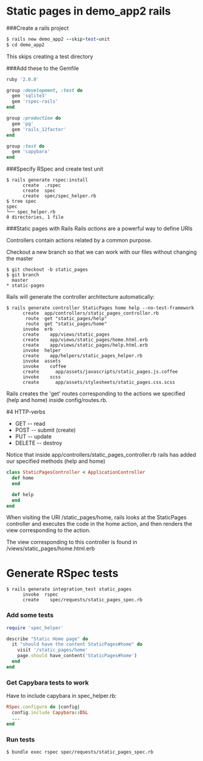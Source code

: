 # Static pages in demo_app2 rails

###Create a rails project
```ruby
$ rails new demo_app2 --skip-test-unit
$ cd demo_app2
```
This skips creating a test directory

###Add these to the Gemfile
```ruby
ruby '2.0.0'

group :development, :test do
  gem 'sqlite3'
  gem 'rspec-rails'
end

group :production do
  gem 'pg'
  gem 'rails_12factor'
end

group :test do
  gem 'capybara'
end
```
###Specify RSpec and create test unit
```
$ rails generate rspec:install
      create  .rspec
      create  spec
      create  spec/spec_helper.rb
$ tree spec
spec
└── spec_helper.rb
0 directories, 1 file
```

###Static pages with Rails
Rails _actions_ are a powerful way to define URIs

Controllers contain actions related by a common purpose.

Checkout a new branch so that we can work with our files without changing  the master
```
$ git checkout -b static_pages
$ git branch
  master
* static-pages
```

Rails will generate the controller architecture automatically:
```
$ rails generate controller StaticPages home help --no-test-framework
      create  app/controllers/static_pages_controller.rb
       route  get "static_pages/help"
       route  get "static_pages/home"
      invoke  erb
      create    app/views/static_pages
      create    app/views/static_pages/home.html.erb
      create    app/views/static_pages/help.html.erb
      invoke  helper
      create    app/helpers/static_pages_helper.rb
      invoke  assets
      invoke    coffee
      create      app/assets/javascripts/static_pages.js.coffee
      invoke    scss
      create      app/assets/stylesheets/static_pages.css.scss
```
Rails creates the 'get' routes corresponding to the actions we specified (help and home) inside config/routes.rb.

#4 HTTP-verbs
* GET -- read
* POST -- submit (create)
* PUT -- update
* DELETE -- destroy

Notice that inside app/controllers/static_pages_controller.rb rails has added our specified methods (help and home)
```ruby
class StaticPagesController < ApplicationController
  def home
  end

  def help
  end
end
```
When visiting the URI /static_pages/home, rails looks at the StaticPages controller and executes the code in the home action, and then renders the view corresponding to the action.

The view corresponding to this controller is found in /views/static_pages/home.html.erb

# Generate RSpec tests
```
$ rails generate integration_test static_pages
      invoke  rspec
      create    spec/requests/static_pages_spec.rb
```
### Add some tests
```ruby
require 'spec_helper'

describe "Static Home page" do
  it "should have the content StaticPages#home" do
    visit '/static_pages/home'
    page.should have_content('StaticPages#home')
  end
end
```
### Get Capybara tests to work
Have to include capybara in spec_helper.rb:
```ruby
RSpec.configure do |config|
  config.include Capybara::DSL
  ...
end
```
### Run tests
```
$ bundle exec rspec spec/requests/static_pages_spec.rb
```